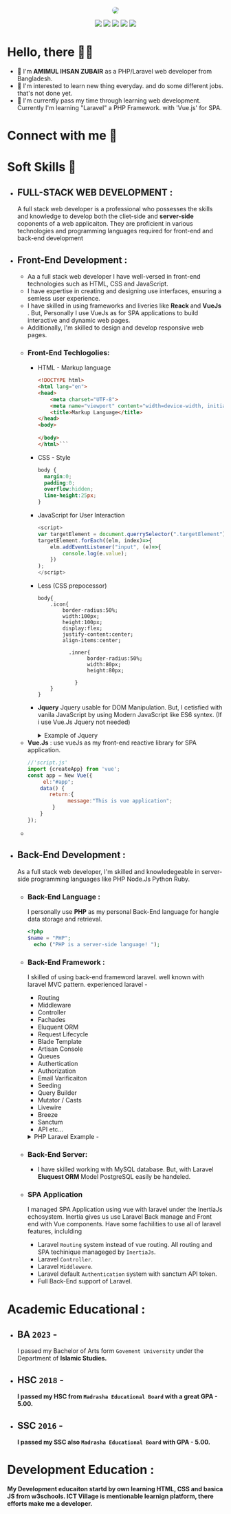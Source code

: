 <p align="center">
    <img style="object-fit:covar; border-radius:50px" src="hero.png" >
</p>

<p align="center">
    <img src="php.jpg">
    <img src="hmtl.jpg">
    <img src="css.jpg">
    <img src="vue.jpg">
    <img src="laravel.jpg">
</p>

# Hello, there 🙋‍♂️
- 👋 I'm <b>AMIMUL IHSAN ZUBAIR</b> as a PHP/Laravel web developer from Bangladesh.
- 👀 I'm interested to learn new thing everyday. and do some different jobs. that's not done yet.
- 🌱 I'm currently pass my time through learning web development. Currently I'm  learning "Laravel" a PHP Framework. with 'Vue.js' for SPA.

# Connect with me 📌

# Soft Skills 💪

- ## FULL-STACK WEB DEVELOPMENT :
    <p> A full stack web developer is a professional who possesses the skills and knowledge to develop both the <b></b>cliet-side</b> and     <b>server-side</b> coponents of a web applicaiton. They are proficient in various technologies and programming languages required for     front-end and back-end development</p>

- ## Front-End Development :
    - Aa a full stack web developer I have well-versed in front-end technologies such as HTML, CSS and JavaScript.
    - I have expertise in creating and designing use interfaces, ensuring a semless user experience.
    - I have skilled in using frameworks and liveries like <b> Reack </b> and <b> VueJs </b>. But, Personally I use VueJs as for SPA applications to build interactive and dynamic web pages.
    - Additionally, I'm skilled to design and develop responsive web pages.
    - ### Front-End Techlogolies:
        - HTML - Markup language
            ```HTML
            <!DOCTYPE html>
            <html lang="en">
            <head>
                <meta charset="UTF-8">
                <meta name="viewport" content="width=device-width, initial-scale=1.0">
                <title>Markup Language</title>
            </head>
            <body>
                
            </body>
            </html>```
        - CSS - Style
          ``` CSS
          body {
            margin:0;
            padding:0;
            overflow:hidden;
            line-height:25px;
          }
        - JavaScript for User Interaction
          ``` JavaScript
          <script>
          var targetElement = document.querrySelector(".targetElement");
          targetElement.forEach((elm, index)=>{
              elm.addEventListener("input", (e)=>{
                  console.log(e.value);
              })
          );
          </script> 
        - Less (CSS prepocessor)
          ```less
          body{
              .icon{
                  border-radius:50%;
                  width:100px;
                  height:100px;
                  display:flex;
                  justify-content:center;
                  align-items:center;
                  
                    .inner{
                          border-radius:50%;
                          width:80px;
                          height:80px;
                          
                      }
              }
          }
        - <b>Jquery</b> Jquery usable for DOM Manipulation. But, I cetisfied with vanila JavaScript by using Modern JavaScript like ES6 syntex.  (If i use Vue.Js Jquery not needed)

          <details>
              <summary>Example of Jquery</summary>

          ```JavaScript
          //have an array DOM, like this
          var dom_element = document.getElementsByClassName("dom_element");

          /**
          * we aware to assign an 'click' event listener each dom element when clicked.
          * with Jquery, done as like this
          */
          $(".dom_element").on("click", funciton(e){
            console.log(e);
          })

          /**
          * But, with vanila js. we have to loop through every dom_element array. then add 'click' listener one by one.
          * bellow example with ES6 syntex
          */
          do_element.forEach((d_elm, index)=>{
              d_elm.addEventListener("click", function(e){
                console.log(e);
              })
          })

          /**
          * if we aware to do with vanila JavaScript.
          * We have to loop throuth do_element with forloop.
          * sometimes a DOM array make with 'getElementsByClassName' not working with ES6 syntax. then use this technique
          */

          for(var i = 0, i < dom_element.length-1, i++){
          /**
            * when i is o. we get first array element by dom_element[i]. it continued till the last element of array. we get one by one array element
          */
            dom_element[i].addEventListener('click', function(e){
                    console.log(e);
              });
          }
        </details>
     - <b>Vue.Js</b> : use vueJs as my front-end reactive library for SPA application.
       ```JavaScript
       //'script.js'
       import {createApp} from 'vue';
       const app = New Vue({
            el:"#app";
           data() {
              return:{
                    message:"This is vue application";
               } 
           }
       });
     - 
- ## Back-End Development :
    As a full stack web developer, I'm skilled and knowledegeable in server-side programming languages like PHP Node.Js Python Ruby.
    - ### Back-End Language :
        </b> I personally use <b>PHP</b> as my personal Back-End language for hangle data storage and retrieval.
      ```php
      <?php
      $name = "PHP";
        echo ("PHP is a server-side language! ");
      
    - ### Back-End Framework :
       </b> I skilled of using back-end frameword laravel. well known with laravel MVC pattern. experienced laravel - 
        - Routing
        - Middleware
        - Controller
        - Fachades
        - Eluquent ORM
        - Request Lifecycle
        - Blade Template
        - Artisan Console
        - Queues
        - Authertication
        - Authorization
        - Email Varificaiton
        - Seeding
        - Query Builder
        - Mutator / Casts
        - Livewire
        - Breeze
        - Sanctum
        - API etc...
      
        <details>
          <summary>PHP Laravel Example - </summary>
            

      ```php 
            <?php

            namespace App\Http\Controllers\admin;
            
            use App\Http\Controllers\Controller;
            use App\Models\client_message;
            // use App\Models\landBusiness;
            use Illuminate\Http\Request;
            use Illuminate\Support\Facades\DB;
            use App\Models\project;
            use App\Models\project_category;
            use Illuminate\Support\Str;
            // use App\Models\project_image;
            use App\Models\readyFlat;
            use App\Models\User;
            // use FontLib\Table\Type\name;
            use Illuminate\Support\Facades\Auth;
            use Illuminate\Validation\Rule;
            // use App\Notifications\ResetPasswordNotification;
            use Illuminate\Support\Facades\Hash;
            use Illuminate\Validation\Rules;
            
            class adminController extends Controller
            {
                //project control index
                public function projectIndex(Request $req)
                {
                    return view('pages.back-end.project.index');
                }
                public function projectIndexByAjax()
                {
                    // $projCategory = project_category::all();
                    // $projectsAll = project::all();
            
                    $projectsAll = DB::table('projects')
                        ->select(
                            "projects.*",
                            "conditional-filters.b_name as filter_name",
                            "project_categories.b_name as category_name",
                        )
                        ->leftJoin("conditional-filters", "projects.status", "conditional-filters.id")
                        ->leftJoin("project_categories", "projects.category", "project_categories.id")
                        ->get();
                    // return $projectsAll;
                    return view("pages.back-end.project.indexAjax", compact("projectsAll"));
                }
            
    
            </details>
    - ### Back-End Server:
        - I have skilled working with MySQL database. But, with Laravel <b>Eluquest ORM </b> Model PostgreSQL easily be handeled.

    - ### SPA Application
      I managed SPA Application using vue with laravel under the InertiaJs echosystem. Inertia gives us use Laravel Back manage and Front end with Vue components. Have some fachilities to use all of laravel features, inclulding
      - Laravel `Routing` system instead of vue routing. All routing and SPA techinique manageged by `InertiaJs`.
      - Laravel `Controller`.
      - Laravel `Middlewere`.
      - Laravel default `Authentication` system with sanctum API token.
      - Full Back-End support of Laravel.

# Academic Educational :

- ## BA `2023` -
    I passed my Bachelor of Arts form `Govement University` under the Department of <b> Islamic Studies.
- ## HSC `2018` -
    I passed my HSC from `Madrasha Educational Board` with a great GPA - 5.00.
- ## SSC `2016` -
    I passed my SSC also `Madrasha Educational Board` with GPA - 5.00.

# Development Education :
<p>My Development educaiton startd by own learning HTML, CSS and basica JS from w3schools. <b> ICT Village </b> is mentionable learnign platform, there efforts make me a developer. </p>


<!---
aizubair21/aizubair21 is a ✨ special ✨ repository because its `README.md` (this file) appears on your GitHub profile.
You can click the Preview link to take a look at your changes.
--->
